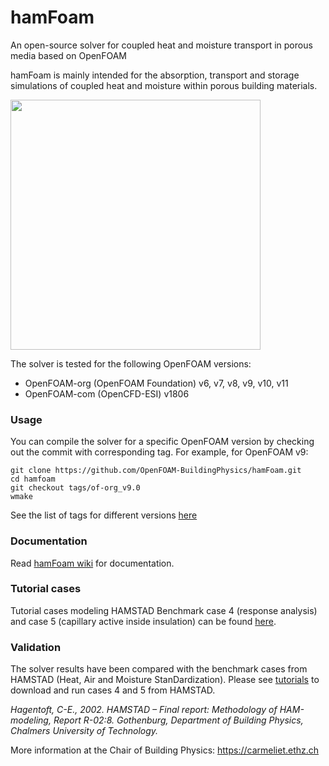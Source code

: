 # hamFoam

An open-source solver for coupled heat and moisture transport in porous media based on OpenFOAM

hamFoam is mainly intended for the absorption, transport and storage simulations of coupled heat and moisture within porous building materials.

<img src="https://carmeliet.ethz.ch/research/downloads/coupled-heat-and-moisture-transport-solver-for-openfoam/_jcr_content/par/fullwidthimage/image.imageformat.fullwidth.1496181206.png"  width="400">

The solver is tested for the following OpenFOAM versions:

* OpenFOAM-org (OpenFOAM Foundation) v6, v7, v8, v9, v10, v11
* OpenFOAM-com (OpenCFD-ESI) v1806

### Usage

You can compile the solver for a specific OpenFOAM version by checking out the commit with corresponding tag. For example, for OpenFOAM v9:

	git clone https://github.com/OpenFOAM-BuildingPhysics/hamFoam.git
	cd hamfoam
	git checkout tags/of-org_v9.0
	wmake

See the list of tags for different versions [here](https://github.com/OpenFOAM-BuildingPhysics/hamFoam/releases/new)

### Documentation

Read [hamFoam wiki](https://gitlab.ethz.ch/openfoam-cbp/solvers/hamfoam/-/wikis/home) for documentation.

### Tutorial cases

Tutorial cases modeling HAMSTAD Benchmark case 4 (response analysis) and case 5 (capillary active inside insulation) can be found [here](https://github.com/OpenFOAM-BuildingPhysics/hamFoam-tutorials).

### Validation

The solver results have been compared with the benchmark cases from HAMSTAD (Heat, Air and Moisture StanDardization). Please see [tutorials](https://github.com/OpenFOAM-BuildingPhysics/hamFoam-tutorials) to download and run cases 4 and 5 from HAMSTAD.

<i>Hagentoft, C-E., 2002. HAMSTAD – Final report: Methodology of HAM-​modeling,
Report R-​02:8. Gothenburg, Department of Building Physics, Chalmers University
of Technology.</i>

More information at the Chair of Building Physics: https://carmeliet.ethz.ch
